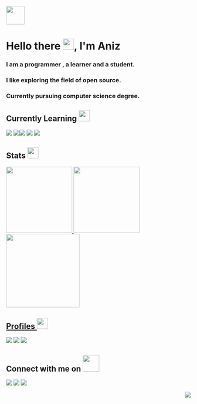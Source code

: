 <img src="https://i.pinimg.com/originals/1a/a5/41/1aa54136f55c03a40ba7192ebe9b0a41.gif" width="50px">

# Hello there <img src="https://raw.githubusercontent.com/MartinHeinz/MartinHeinz/master/wave.gif" width="30px">, I'm Aniz
### I am a programmer , a learner and a student. 
### I like exploring the field of open source.
### Currently pursuing computer science degree. 

## Currently Learning <img src="https://thumbs.gfycat.com/PerfumedColossalGadwall-size_restricted.gif" width="30px">
<img src="https://img.shields.io/badge/Java-ED8B00?style=for-the-badge&logo=java&logoColor=white"> <img src="https://img.shields.io/badge/C-00599C?style=for-the-badge&logo=c&logoColor=white"><img src="https://img.shields.io/badge/HTML-239120?style=for-the-badge&logo=html5&logoColor=white">
<img src="https://img.shields.io/badge/CSS-239120?&style=for-the-badge&logo=css3&logoColor=white"> <img src ="https://img.shields.io/badge/JavaScript-323330?style=for-the-badge&logo=javascript&logoColor=F7DF1E">



## Stats <img src="https://media.giphy.com/media/VEzBzSyEOKtXGuPIQw/giphy.gif" width="30px">
  
<a href="https://github.com/4N1Z">
  <img height="180em" src="https://github-readme-stats.vercel.app/api?username=4N1Z&theme=dracula&show_icons=true&&hide_border=true&count_private=true"/>
  <img height="180em" src="https://github-readme-stats.vercel.app/api/top-langs/?username=4N1Z&layout=compact&langs_count=8&hide_border=true&theme=dracula"/>
  <img height="200em" src="https://activity-graph.herokuapp.com/graph?username=4N1Z&hide_border=true&theme=dracula" />

## Profiles <img src="https://thumbs.gfycat.com/ExhaustedSpottedGazelle-size_restricted.gif" width="30px">
[<img src="https://img.shields.io/badge/linkedin-%230077B5.svg?&style=for-the-badge&logo=linkedin&logoColor=white">](https://www.linkedin.com/in/aniz-bin-nowshad/)
[<img src="https://img.shields.io/badge/Stack_Overflow-FE7A16?style=for-the-badge&logo=stack-overflow&logoColor=white">](https://stackoverflow.com)
[<img src="https://img.shields.io/badge/HR-HackerRank-green">](https://https://www.hackerrank.com/anizbn)  

## Connect with me on <img src="https://onlinegiftools.com/images/examples-onlinegiftools/jump-hello-transparent.gif" width="45px">  
  [<img src="https://img.shields.io/badge/twitter-%231DA1F2.svg?&style=for-the-badge&logo=twitter&logoColor=white">](https://twitter.com/aniz_nowshad)
 [<img src="https://img.shields.io/badge/Gmail-D14836?style=for-the-badge&logo=gmail&logoColor=white">](https://mail.google.com/mail/?view=cm&fs=1&to=anizbinnowshad@gmail.com)
 [<img src="https://img.shields.io/badge/Discord-7289DA?style=for-the-badge&logo=discord&logoColor=white">](https://discordapp.com)

<img src="https://img.shields.io/github/watchers/4N1Z/4N1Z.svg" align="right">
